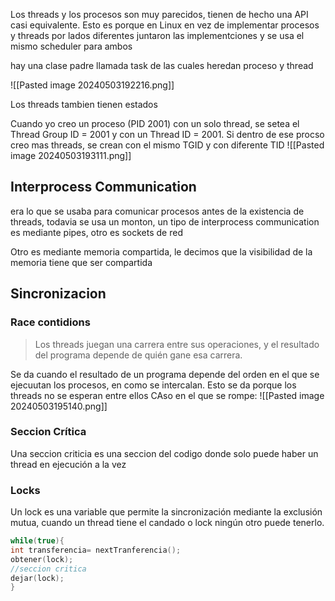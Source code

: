 Los threads y los procesos son muy parecidos, tienen de hecho una API casi equivalente. Esto es porque en Linux en vez de implementar procesos y threads por lados diferentes juntaron las implementciones y se usa el mismo scheduler para ambos

hay una clase padre llamada task de las cuales heredan proceso y thread

![[Pasted image 20240503192216.png]]

Los threads tambien tienen estados


Cuando yo creo un proceso (PID 2001) con un solo thread, se setea el Thread Group ID = 2001 y con un Thread ID = 2001. Si dentro de ese procso creo mas threads, se crean con el mismo TGID y con diferente TID ![[Pasted image 20240503193111.png]]


## Interprocess Communication
era lo que se usaba para comunicar procesos antes de la existencia de threads, todavia se usa un monton, un tipo de interprocess communication es mediante pipes, otro es sockets de red

Otro es mediante memoria compartida, le decimos que la visibilidad de la memoria tiene que ser compartida


## Sincronizacion
### Race contidions
>Los threads juegan una carrera entre sus operaciones, y el
resultado del programa depende de quién gane esa carrera.

Se da cuando el resultado de un programa depende del orden en el que se ejecuutan los procesos, en como se intercalan. 
Esto se da porque los threads no se esperan entre ellos 
CAso en el que se rompe:
![[Pasted image 20240503195140.png]]


### Seccion Crítica 
Una seccion criticia es una seccion del codigo donde solo puede haber un thread en ejecución a la vez 


### Locks
Un lock es una variable que permite la sincronización mediante la
exclusión mutua, cuando un thread tiene el candado o lock ningún
otro puede tenerlo.

```c
while(true){
int transferencia= nextTranferencia();
obtener(lock);
//seccion critica
dejar(lock);
}
```
